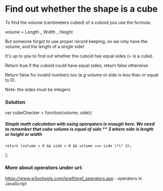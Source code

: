 # Find out whether the shape is a cube

To find the volume (centimeters cubed) of a cuboid you use the formula:

volume = Length _ Width _ Height

But someone forgot to use proper record keeping, so we only have the volume, and the length of a single side!

It's up to you to find out whether the cuboid has equal sides (= is a cube).

Return true if the cuboid could have equal sides, return false otherwise.

Return false for invalid numbers too (e.g volume or side is less than or equal to 0).

Note: the sides must be integers

### Solution

var cubeChecker = function(volume, side){

##### Simple math calculation with using operqators is enough here. We need to remember that cube volume is equal of side \*\* 3 where side is length or height or width

    return (volume > 0 && side > 0 && volume === side \*\* 3);

};

### More about operators under url:

https://www.w3schools.com/jsref/jsref_operators.asp - operators in JavaScript
